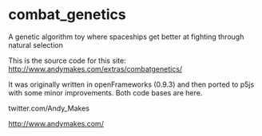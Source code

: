 # combat_genetics
A genetic algorithm toy where spaceships get better at fighting through natural selection

This is the source code for this site:
http://www.andymakes.com/extras/combatgenetics/

It was originally written in openFrameworks (0.9.3) and then ported to p5js with some minor improvements.
Both code bases are here.

twitter.com/Andy_Makes

http://www.andymakes.com/